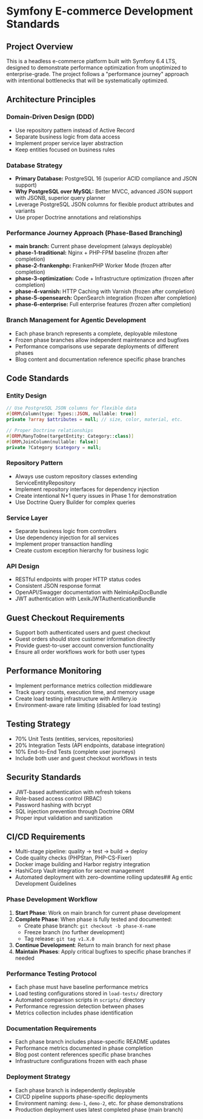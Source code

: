 # Symfony E-commerce Development Standards

## Project Overview
This is a headless e-commerce platform built with Symfony 6.4 LTS, designed to demonstrate performance optimization from unoptimized to enterprise-grade. The project follows a "performance journey" approach with intentional bottlenecks that will be systematically optimized.

## Architecture Principles

### Domain-Driven Design (DDD)
- Use repository pattern instead of Active Record
- Separate business logic from data access
- Implement proper service layer abstraction
- Keep entities focused on business rules

### Database Strategy
- **Primary Database:** PostgreSQL 16 (superior ACID compliance and JSON support)
- **Why PostgreSQL over MySQL:** Better MVCC, advanced JSON support with JSONB, superior query planner
- Leverage PostgreSQL JSON columns for flexible product attributes and variants
- Use proper Doctrine annotations and relationships

### Performance Journey Approach (Phase-Based Branching)
- **main branch:** Current phase development (always deployable)
- **phase-1-traditional:** Nginx + PHP-FPM baseline (frozen after completion)
- **phase-2-frankenphp:** FrankenPHP Worker Mode (frozen after completion)
- **phase-3-optimization:** Code + Infrastructure optimization (frozen after completion)
- **phase-4-varnish:** HTTP Caching with Varnish (frozen after completion)
- **phase-5-opensearch:** OpenSearch integration (frozen after completion)
- **phase-6-enterprise:** Full enterprise features (frozen after completion)

### Branch Management for Agentic Development
- Each phase branch represents a complete, deployable milestone
- Frozen phase branches allow independent maintenance and bugfixes
- Performance comparisons use separate deployments of different phases
- Blog content and documentation reference specific phase branches

## Code Standards

### Entity Design
```php
// Use PostgreSQL JSON columns for flexible data
#[ORM\Column(type: Types::JSON, nullable: true)]
private ?array $attributes = null; // size, color, material, etc.

// Proper Doctrine relationships
#[ORM\ManyToOne(targetEntity: Category::class)]
#[ORM\JoinColumn(nullable: false)]
private ?Category $category = null;
```

### Repository Pattern
- Always use custom repository classes extending ServiceEntityRepository
- Implement repository interfaces for dependency injection
- Create intentional N+1 query issues in Phase 1 for demonstration
- Use Doctrine Query Builder for complex queries

### Service Layer
- Separate business logic from controllers
- Use dependency injection for all services
- Implement proper transaction handling
- Create custom exception hierarchy for business logic

### API Design
- RESTful endpoints with proper HTTP status codes
- Consistent JSON response format
- OpenAPI/Swagger documentation with NelmioApiDocBundle
- JWT authentication with LexikJWTAuthenticationBundle

## Guest Checkout Requirements
- Support both authenticated users and guest checkout
- Guest orders should store customer information directly
- Provide guest-to-user account conversion functionality
- Ensure all order workflows work for both user types

## Performance Monitoring
- Implement performance metrics collection middleware
- Track query counts, execution time, and memory usage
- Create load testing infrastructure with Artillery.io
- Environment-aware rate limiting (disabled for load testing)

## Testing Strategy
- 70% Unit Tests (entities, services, repositories)
- 20% Integration Tests (API endpoints, database integration)
- 10% End-to-End Tests (complete user journeys)
- Include both user and guest checkout workflows in tests

## Security Standards
- JWT-based authentication with refresh tokens
- Role-based access control (RBAC)
- Password hashing with bcrypt
- SQL injection prevention through Doctrine ORM
- Proper input validation and sanitization

## CI/CD Requirements
- Multi-stage pipeline: quality → test → build → deploy
- Code quality checks (PHPStan, PHP-CS-Fixer)
- Docker image building and Harbor registry integration
- HashiCorp Vault integration for secret management
- Automated deployment with zero-downtime rolling updates## Ag
entic Development Guidelines

### Phase Development Workflow
1. **Start Phase**: Work on main branch for current phase development
2. **Complete Phase**: When phase is fully tested and documented:
   - Create phase branch: `git checkout -b phase-X-name`
   - Freeze branch (no further development)
   - Tag release: `git tag v1.X.0`
3. **Continue Development**: Return to main branch for next phase
4. **Maintain Phases**: Apply critical bugfixes to specific phase branches if needed

### Performance Testing Protocol
- Each phase must have baseline performance metrics
- Load testing configurations stored in `load-tests/` directory
- Automated comparison scripts in `scripts/` directory
- Performance regression detection between phases
- Metrics collection includes phase identification

### Documentation Requirements
- Each phase branch includes phase-specific README updates
- Performance metrics documented in phase completion
- Blog post content references specific phase branches
- Infrastructure configurations frozen with each phase

### Deployment Strategy
- Each phase branch is independently deployable
- CI/CD pipeline supports phase-specific deployments
- Environment naming: `demo-1`, `demo-2`, etc. for phase demonstrations
- Production deployment uses latest completed phase (main branch)